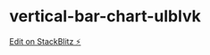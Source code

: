 # vertical-bar-chart-ulblvk

[Edit on StackBlitz ⚡️](https://stackblitz.com/edit/vertical-bar-chart-ulblvk)
